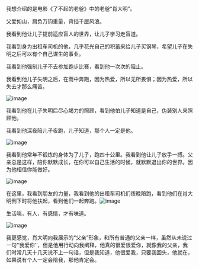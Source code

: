 我想介绍的是电影《了不起的老爸》中的老爸“肖大明”。

父爱如山，肩负万钧重量，背挡千层风浪。

我看到他让儿子提前适应盲人的世界，让儿子学习走盲道。

我看到身为出租车司机的他，几乎花光自己的积蓄来给儿子买钢琴，希望儿子在失明之后可以有个自己谋生的事业。

我看到他强制儿子不去参加跑步比赛，看到他一次次的阻止。

我看到他儿子失明之后，在雨中奔跑，因为热爱，所以无所畏惧；因为热爱，所以失去才那么痛苦。

![image](https://user-images.githubusercontent.com/95905092/145538044-5ca7ca65-bb91-4ffd-8034-1ffea1b0717d.png)

我看到他在儿子失明后尽心竭力的照顾，看到他怕儿子知道是自己，伪装别人来照顾他。

我看到他深夜陪儿子夜跑，儿子知道，那个人一定是他。

![image](https://user-images.githubusercontent.com/95905092/145538264-cc9e756b-3e42-4029-b5dc-d8f47aebcee3.png)

我看到他常年不锻炼的身体为了儿子，跑四十公里。我看到他让儿子放手一搏。父亲总是这样，陪你默默成长，在你可以自己生活的时候，就默默退出你的世界。因为他相信你能做好。

![image](https://user-images.githubusercontent.com/95905092/145538346-bdcdabda-74ee-4c30-b619-e4213b93c0cf.png)

在这里，我看到朋友的力量，我看到他的出租车司机们夜晚陪跑，看到他们在肖大明倒下时将他扶起，看到他们一起奔跑。![image](https://user-images.githubusercontent.com/95905092/145538322-45e49b65-eb10-4592-a793-4a2108d7a78b.png)

生活嘛，有人，有感情，才有味道。

![image](https://user-images.githubusercontent.com/95905092/145538357-121feec2-3a21-497c-9636-56884d5ec298.png)



我更感觉，肖大明向我展示的“父亲”形象，和所有普通的父亲一样，虽然从未说过一句‘‘我爱你’‘，但是他用行动向我阐释，他真的很爱很爱你，就像我的父亲，我们时常几天十几天说不上一句话，但是我知道，他很爱我，只要我回头，他就在，如果说有个人一定会陪我，那他肯定会。
